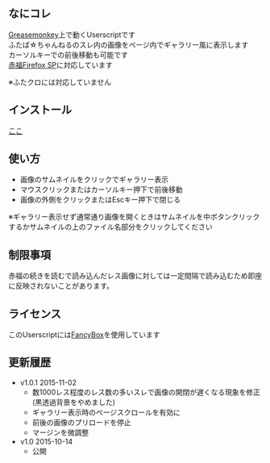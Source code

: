 
## なにコレ
[Greasemonkey](https://addons.mozilla.org/ja/firefox/addon/greasemonkey/)上で動くUserscriptです  
ふたば☆ちゃんねるのスレ内の画像をページ内でギャラリー風に表示します  
カーソルキーでの前後移動も可能です  
[赤福Firefox SP](http://toshiakisp.github.io/akahuku-firefox-sp/)に対応しています  

※ふたクロには対応していません  

## インストール
[ここ](https://github.com/himuro-majika/futaba_lightbox/raw/master/futaba_lightbox.user.js)


## 使い方
* 画像のサムネイルをクリックでギャラリー表示
* マウスクリックまたはカーソルキー押下で前後移動
* 画像の外側をクリックまたはEscキー押下で閉じる


※ギャラリー表示せず通常通り画像を開くときはサムネイルを中ボタンクリックするかサムネイルの上のファイル名部分をクリックしてください

## 制限事項

赤福の続きを読むで読み込んだレス画像に対しては一定間隔で読み込むため即座に反映されないことがあります。

## ライセンス

このUserscriptには[FancyBox](http://fancyapps.com/fancybox/)を使用しています

## 更新履歴

* v1.0.1 2015-11-02
  - 数1000レス程度のレス数の多いスレで画像の開閉が遅くなる現象を修正(黒透過背景をやめました)
  - ギャラリー表示時のページスクロールを有効に
  - 前後の画像のプリロードを停止
  - マージンを微調整
* v1.0 2015-10-14
  - 公開
